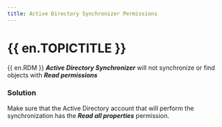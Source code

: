 ```yaml
---
title: Active Directory Synchronizer Permissions
---
```

# {{ en.TOPICTITLE }}
{{ en.RDM }} ***Active Directory Synchronizer*** will not synchronize or find objects with ***Read permissions***
### Solution
Make sure that the Active Directory account that will perform the synchronization has the ***Read all properties*** permission.
